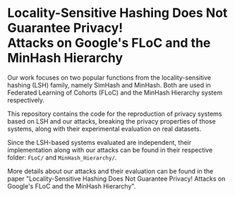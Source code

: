 # Locality-Sensitive Hashing Does Not Guarantee Privacy! <br> Attacks on Google's FLoC and the MinHash Hierarchy

Our work focuses on two popular functions from the locality-sensitive hashing (LSH) family, namely SimHash and MinHash.
Both are used in Federated Learning of Cohorts (FLoC) and the MinHash Hierarchy system respectively.

This repository contains the code for the reproduction of privacy systems based on LSH and our attacks, 
breaking the privacy properties of those systems, along with their experimental evaluation on real datasets.

Since the LSH-based systems evaluated are independent, their implementation along with our attacks can be found in their respective folder: `FLoC/` and `MinHash_Hierarchy/`.

More details about our attacks and their evaluation can be found in the paper "Locality-Sensitive Hashing Does Not Guarantee Privacy! Attacks on Google's FLoC and the MinHash Hierarchy".




